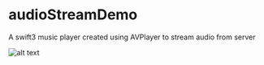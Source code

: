 # audioStreamDemo
A swift3 music player created using AVPlayer to stream audio from server

![alt text](https://github.com/harshalrj25/audioStreamDemo/blob/master/player.png "audioStreamDemo")

